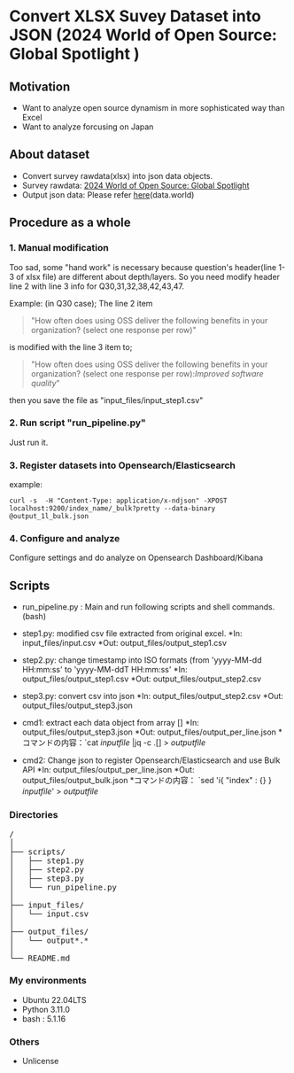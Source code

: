 # Convert XLSX Suvey Dataset into JSON (2024 World of Open Source: Global Spotlight )

## Motivation
* Want to analyze open source dynamism in more sophisticated way than Excel
* Want to analyze forcusing on Japan 

## About dataset
* Convert survey rawdata(xlsx) into json data objects. 
* Survey rawdata:  [2024 World of Open Source: Global Spotlight](https://data.world/thelinuxfoundation/2024-world-of-open-source-global-spotlight) 
* Output json data: Please refer [here](https://data.world/maabou512/lf-2024-world-of-open-source-global-spotlight-json-data)(data.world)

## Procedure as a whole
### 1. Manual modification
Too sad, some "hand work" is necessary because question's header(line 1-3 of xlsx file) are different about depth/layers. So you need modify header line 2 with line 3 info for Q30,31,32,38,42,43,47.

Example: (in Q30 case);
The line 2 item 
> "How often does using OSS deliver the following benefits in your organization? (select one response per row)" 

is modified with the line 3 item to; 

> "How often does using OSS deliver the following benefits in your organization? (select one response per row):*Improved software quality*" 

then you save the file as "input_files/input_step1.csv"

### 2. Run script "run_pipeline.py"
Just run it. 

### 3. Register datasets into Opensearch/Elasticsearch 
example:

```curl -s  -H "Content-Type: application/x-ndjson" -XPOST localhost:9200/index_name/_bulk?pretty --data-binary @output_1l_bulk.json```

### 4. Configure and analyze 
Configure settings and do analyze on Opensearch Dashboard/Kibana

## Scripts
* run_pipeline.py : Main and run following scripts and shell commands.(bash)  

* step1.py: modified csv file extracted from original excel.
  *In: input_files/input.csv
  *Out: output_files/output_step1.csv
* step2.py: change timestamp into ISO formats (from 'yyyy-MM-dd HH:mm:ss' to 'yyyy-MM-ddT HH:mm:ss'
  *In: output_files/output_step1.csv
  *Out: output_files/output_step2.csv
* step3.py: convert csv into json
  *In: output_files/output_step2.csv
  *Out: output_files/output_step3.json
* cmd1: extract each data object  from array []
  *In: output_files/output_step3.json
  *Out: output_files/output_per_line.json
  *コマンドの内容：`cat *inputfile* |jq -c .[] >  *outputfile*
* cmd2: Change json to register Opensearch/Elasticsearch and use Bulk API
  *In: output_files/output_per_line.json
  *Out: output_files/output_bulk.json
  *コマンドの内容： `sed 'i\{ "index" : {} \}  *inputfile*' > *outputfile*　 

### Directories
<pre>
/
│
├── scripts/
│   ├── step1.py
│   ├── step2.py
│   ├── step3.py
│   └── run_pipeline.py
│
├── input_files/
│   └── input.csv
│
├── output_files/
│   └── output*.*
│
└── README.md
</pre>

### My environments
* Ubuntu 22.04LTS
* Python 3.11.0 
* bash : 5.1.16

### Others
* Unlicense 